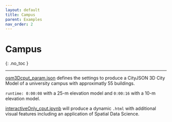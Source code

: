 ```yaml
---
layout: default
title: Campus
parent: Examples
nav_order: 2
---
```


# Campus
{: .no_toc }

---

[osm3Dcput_param.json](https://github.com/AdrianKriger/geo3D/blob/main/osm3DCPUT_param.json) defines the settings to produce a CityJSON 3D City Model of a university campus with approximatly 55 buildings. 

`runtime: 0:00:08` with a 25-m elevation model and `0:00:16` with a 10-m elevation model.

[interactiveOnly_cput.ipynb](https://github.com/AdrianKriger/osm_LoD1_3DCityModel/blob/main/village_campus/extra/interactiveOnly_cput.ipynb) will produce a dynamic `.html` with additional visual features including an application of Spatial Data Science.
